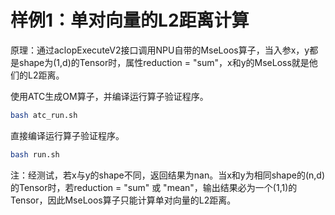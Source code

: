 # 样例1：单对向量的L2距离计算

原理：通过aclopExecuteV2接口调用NPU自带的MseLoos算子，当入参x，y都是shape为(1,d)的Tensor时，属性reduction = "sum"，x和y的MseLoss就是他们的L2距离。

使用ATC生成OM算子，并编译运行算子验证程序。
```bash
bash atc_run.sh
```

直接编译运行算子验证程序。
```bash
bash run.sh
```

注：经测试，若x与y的shape不同，返回结果为nan。当x和y为相同shape的(n,d)的Tensor时，若reduction = "sum" 或 "mean"，输出结果必为一个(1,1)的Tensor，因此MseLoos算子只能计算单对向量的L2距离。